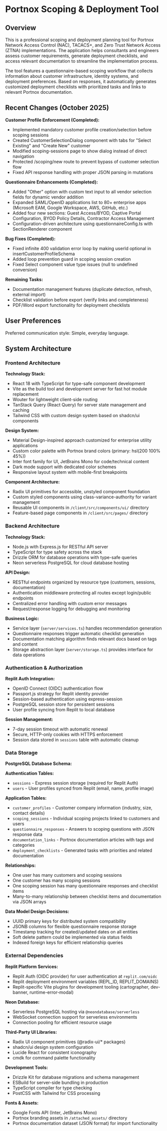 # Portnox Scoping & Deployment Tool

## Overview

This is a professional scoping and deployment planning tool for Portnox Network Access Control (NAC), TACACS+, and Zero Trust Network Access (ZTNA) implementations. The application helps consultants and engineers assess customer requirements, generate deployment checklists, and access relevant documentation to streamline the implementation process.

The tool features a questionnaire-based scoping workflow that collects information about customer infrastructure, identity systems, and deployment preferences. Based on responses, it automatically generates customized deployment checklists with prioritized tasks and links to relevant Portnox documentation.

## Recent Changes (October 2025)

**Customer Profile Enforcement (Completed):**
- Implemented mandatory customer profile creation/selection before scoping sessions
- Created CustomerSelectionDialog component with tabs for "Select Existing" and "Create New" customer
- Modified scoping-sessions page to show dialog instead of direct navigation
- Protected /scoping/new route to prevent bypass of customer selection flow
- Fixed API response handling with proper JSON parsing in mutations

**Questionnaire Enhancements (Completed):**
- Added "Other" option with custom text input to all vendor selection fields for dynamic vendor addition
- Expanded SAML/OpenID applications list to 80+ enterprise apps (Microsoft EAM, Google Workspace, AWS, GitHub, etc.)
- Added four new sections: Guest Access/BYOD, Captive Portal Configuration, BYOD Policy Details, Contractor Access Management
- Configuration-driven architecture using questionnaireConfig.ts with SectionRenderer component

**Bug Fixes (Completed):**
- Fixed infinite 400 validation error loop by making userId optional in insertCustomerProfileSchema
- Added loop prevention guard in scoping session creation
- Fixed Select component value type issues (null to undefined conversion)

**Remaining Tasks:**
- Documentation management features (duplicate detection, refresh, external import)
- Checklist validation before export (verify links and completeness)
- PDF/Word export functionality for deployment checklists

## User Preferences

Preferred communication style: Simple, everyday language.

## System Architecture

### Frontend Architecture

**Technology Stack:**
- React 18 with TypeScript for type-safe component development
- Vite as the build tool and development server for fast hot module replacement
- Wouter for lightweight client-side routing
- TanStack Query (React Query) for server state management and caching
- Tailwind CSS with custom design system based on shadcn/ui components

**Design System:**
- Material Design-inspired approach customized for enterprise utility applications
- Custom color palette with Portnox brand colors (primary: hsl(200 100% 45%))
- Inter font family for UI, JetBrains Mono for code/technical content
- Dark mode support with dedicated color schemes
- Responsive layout system with mobile-first breakpoints

**Component Architecture:**
- Radix UI primitives for accessible, unstyled component foundation
- Custom styled components using class-variance-authority for variant management
- Reusable UI components in `/client/src/components/ui/` directory
- Feature-based page components in `/client/src/pages/` directory

### Backend Architecture

**Technology Stack:**
- Node.js with Express.js for RESTful API server
- TypeScript for type safety across the stack
- Drizzle ORM for database operations with type-safe queries
- Neon serverless PostgreSQL for cloud database hosting

**API Design:**
- RESTful endpoints organized by resource type (customers, sessions, documentation)
- Authentication middleware protecting all routes except login/public endpoints
- Centralized error handling with custom error messages
- Request/response logging for debugging and monitoring

**Business Logic:**
- Service layer (`server/services.ts`) handles recommendation generation
- Questionnaire responses trigger automatic checklist generation
- Documentation matching algorithm finds relevant docs based on tags and content
- Storage abstraction layer (`server/storage.ts`) provides interface for data operations

### Authentication & Authorization

**Replit Auth Integration:**
- OpenID Connect (OIDC) authentication flow
- Passport.js strategy for Replit identity provider
- Session-based authentication using express-session
- PostgreSQL session store for persistent sessions
- User profile syncing from Replit to local database

**Session Management:**
- 7-day session timeout with automatic renewal
- Secure, HTTP-only cookies with HTTPS enforcement
- Session data stored in `sessions` table with automatic cleanup

### Data Storage

**PostgreSQL Database Schema:**

**Authentication Tables:**
- `sessions` - Express session storage (required for Replit Auth)
- `users` - User profiles synced from Replit (email, name, profile image)

**Application Tables:**
- `customer_profiles` - Customer company information (industry, size, contact details)
- `scoping_sessions` - Individual scoping projects linked to customers and users
- `questionnaire_responses` - Answers to scoping questions with JSON response data
- `documentation_links` - Portnox documentation articles with tags and categories
- `deployment_checklists` - Generated tasks with priorities and related documentation

**Relationships:**
- One user has many customers and scoping sessions
- One customer has many scoping sessions
- One scoping session has many questionnaire responses and checklist items
- Many-to-many relationship between checklist items and documentation via JSON arrays

**Data Model Design Decisions:**
- UUID primary keys for distributed system compatibility
- JSONB columns for flexible questionnaire response storage
- Timestamp tracking for created/updated dates on all entities
- Soft delete pattern could be implemented via status fields
- Indexed foreign keys for efficient relationship queries

### External Dependencies

**Replit Platform Services:**
- Replit Auth (OIDC provider) for user authentication at `replit.com/oidc`
- Replit deployment environment variables (REPL_ID, REPLIT_DOMAINS)
- Replit-specific Vite plugins for development tooling (cartographer, dev-banner, runtime-error-modal)

**Neon Database:**
- Serverless PostgreSQL hosting via `@neondatabase/serverless`
- WebSocket connection support for serverless environments
- Connection pooling for efficient resource usage

**Third-Party UI Libraries:**
- Radix UI component primitives (@radix-ui/* packages)
- shadcn/ui design system configuration
- Lucide React for consistent iconography
- cmdk for command palette functionality

**Development Tools:**
- Drizzle Kit for database migrations and schema management
- ESBuild for server-side bundling in production
- TypeScript compiler for type checking
- PostCSS with Tailwind for CSS processing

**Fonts & Assets:**
- Google Fonts API (Inter, JetBrains Mono)
- Portnox branding assets in `/attached_assets/` directory
- Portnox documentation dataset (JSON format) for import functionality